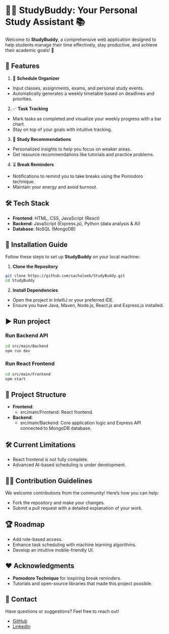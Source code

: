 # 🧑‍🎓 StudyBuddy: Your Personal Study Assistant 📚

Welcome to **StudyBuddy**, a comprehensive web application designed to help students manage their time effectively, stay productive, and achieve their academic goals! 🚀

## 🌟 Features

1. 📅 **Schedule Organizer**
- Input classes, assignments, exams, and personal study events.
- Automatically generates a weekly timetable based on deadlines and priorities.
2. ✅ **Task Tracking**
- Mark tasks as completed and visualize your weekly progress with a bar chart.
- Stay on top of your goals with intuitive tracking.
3. 📖 **Study Recommendations**
- Personalized insights to help you focus on weaker areas.
- Get resource recommendations like tutorials and practice problems.
4. ⏳ **Break Reminders**
- Notifications to remind you to take breaks using the Pomodoro technique.
- Maintain your energy and avoid burnout.

## 🛠️ Tech Stack
- **Frontend**: HTML, CSS, JavaScript (React)
- **Backend**: JavaScript (Express.js), Python (data analysis & AI)
- **Database**: NoSQL (MongoDB)

## 🚀 Installation Guide
Follow these steps to set up **StudyBuddy** on your local machine:

1. **Clone the Repository**
```bash
git clone https://github.com/sachaloeb/StudyBuddy.git
cd StudyBuddy
```
2. **Install Dependencies**
- Open the project in IntelliJ or your preferred IDE.
- Ensure you have Java, Maven, Node.js, React.js and Express.js installed.

## ▶️ Run project
### Run Backend API
```bash
cd src/main/Backend
npm run dev
```
### Run React Frontend
```bash
cd src/main/Frontend
npm start
```

## 📂 Project Structure
- **Frontend**:
  - src/main/Frontend: React frontend.
- **Backend**:
  - src/main/Backend: Core application logic and Express API connected to MongoDB database.

## 🛠️ Current Limitations
- React frontend is not fully complete.
- Advanced AI-based scheduling is under development.

## 🧑‍💻 Contribution Guidelines
We welcome contributions from the community! Here’s how you can help:
- Fork the repository and make your changes.
- Submit a pull request with a detailed explanation of your work.

## 🏆 Roadmap
- Add role-based access.
- Enhance task scheduling with machine learning algorithms.
- Develop an intuitive mobile-friendly UI.

## ❤️ Acknowledgments
- **Pomodoro Technique** for inspiring break reminders.
- Tutorials and open-source libraries that made this project possible.

## 📧 Contact
Have questions or suggestions? Feel free to reach out!
- [GitHub](https://github.com/sachaloeb/)
- [LinkedIn](https://www.linkedin.com/in/sacha-loeb-5365682ba)
